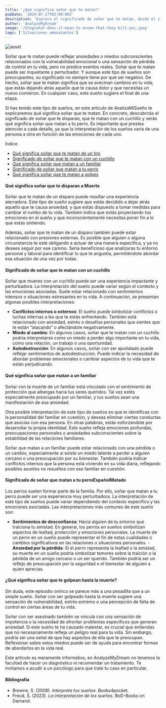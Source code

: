 ```yaml
---
title: '¿Qué significa soñar que te matan?'
pubDate: '2024-07-27T05:00:00Z'
description: 'Explora el significado de soñar que te matan, desde el simbolismo de los cambios personales hasta el impacto emocional de estas pesadillas.'
author: 'AnalyzeMyDream'
image: '/blog/what-does-it-mean-to-dream-that-they-kill-you.jpeg'
tags: ['Situaciones amenazantes']
---
```


![asset](/blog/what-does-it-mean-to-dream-that-they-kill-you.jpeg)

Soñar que te matan puede reflejar ansiedades o miedos subconscientes relacionados con la vulnerabilidad emocional o una sensación de pérdida de control en tu vida, pero no predice eventos reales. Soñar que te matan puede ser inquietante y perturbador. Y aunque este tipo de sueños son preocupantes, su significado no siempre tiene por qué ser negativo. De hecho, soñar que te matan significa que se avecinan cambios en tu vida, que estás dejando atrás aquello que te causa dolor y que necesitas un nuevo comienzo. En cualquier caso, este sueño sugiere el final de una etapa.

Si has tenido este tipo de sueños, en este artículo de AnalizaMiSueño te explicaremos qué significa soñar que te matan. En concreto, descubrirás el significado de soñar que te disparan, que te matan con un cuchillo y verás qué significa soñar que matan a tu perro. Es importante que prestes atención a cada detalle, ya que la interpretación de los sueños varía de una persona a otra en función de las emociones de cada uno.

Índice

- [Qué significa soñar que te matan de un tiro](#que-significa-soñar-que-te-matan-de-un-tiro)
- [Significado de soñar que te matan con un cuchillo](#significado-de-soñar-que-te-matan-con-un-cuchillo)
- [Qué significa soñar que matan a un familiar](#que-significa-soñar-que-te-matan-con-un-cuchillo)
- [Significado de soñar que matan a tu perro](#significado-de-soñar-que-matan-a-tu-perro)
- [Qué significa soñar que te matan a golpes](#que-significa-sonar-que-te-matan-a-golpes)

#### Qué significa soñar que te disparan a Muerte

Soñar que te matan de un disparo puede resultar una experiencia aterradora. Este tipo de sueño sugiere que estás decidido a dejar atrás aquello que te causa ansiedad, y que estás dispuesto a tomar medidas para cambiar el rumbo de tu vida. También indica que estás proyectando tus emociones en el sueño y que inconscientemente necesitas poner fin a lo que estás sintiendo.

Además, soñar que te matan de un disparo también puede estar relacionado con presiones externas. Es posible que alguien o alguna circunstancia te esté obligando a actuar de una manera específica, y ya no desees seguir por ese camino. Sería beneficioso que analizaras tu entorno personal y laboral para identificar lo que te angustia, permitiéndote abordar esa situación de una vez por todas.

#### Significado de soñar que te matan con un cuchillo

Soñar que mueres con un cuchillo puede ser una experiencia impactante y perturbadora. La interpretación del sueño puede variar según el contexto y las emociones asociadas. Suele estar relacionado con sentimientos intensos o situaciones estresantes en tu vida. A continuación, se presentan algunas posibles interpretaciones:

- **Conflictos internos o externos**: El sueño puede simbolizar conflictos o luchas internas a las que te estás enfrentando. También está relacionado con ansiedad, estrés o desafíos personales que sientes que te están “atacando” o afectándote negativamente.
- **Miedo al cambio**: En algunos casos, soñar que te matan con un cuchillo podría interpretarse como un miedo a perder algo importante en tu vida, como una relación, un trabajo o una oportunidad.
- **Autodestrucción**: En algunos casos, soñar con ser apuñalado puede reflejar sentimientos de autodestrucción. Puede indicar la necesidad de abordar problemas emocionales o cambiar aspectos de tu vida que te están perjudicando.

#### Qué significa soñar que matan a un familiar

Soñar con la muerte de un familiar está vinculado con el sentimiento de protección que albergas hacia tus seres queridos. Tal vez estés especialmente preocupado por un familiar, y tus sueños sean una manifestación de esa ansiedad.

Otra posible interpretación de este tipo de sueños es que te identificas con la personalidad del familiar en cuestión, y deseas eliminar ciertas conductas que asocias con esa persona. En otras palabras, estás esforzándote por desarrollar tu propia identidad. Este sueño refleja emociones profundas, preocupaciones personales o ansiedades subconscientes sobre la estabilidad de las relaciones familiares.

Soñar que matan a un familiar puede estar relacionado con una pérdida o un cambio, especialmente si existe un miedo latente a perder a alguien cercano o una preocupación por su bienestar. También podría indicar conflictos internos que la persona está viviendo en su vida diaria, reflejando posibles asuntos no resueltos con ese familiar en cuestión.

#### Significado de soñar que matan a tu perroEspañolMatado

Los perros suelen formar parte de la familia. Por ello, soñar que matan a tu perro puede ser una experiencia muy perturbadora. La interpretación de este tipo de sueños puede variar dependiendo del contexto específico y las emociones asociadas. Las interpretaciones más comunes de este sueño son:

- **Sentimientos de desconfianza**: Hacia alguien de tu entorno que traiciona tu amistad. En general, los perros en sueños simbolizan aspectos de lealtad, protección y emociones personales. La muerte de un perro en un sueño puede representar el fin de estas cualidades o cambios significativos en las relaciones o situaciones personales.
-**Ansiedad por la pérdida**: Si el perro representa la lealtad o la amistad, su muerte en un sueño podría simbolizar temores sobre la traición o la pérdida de un amigo cercano o un ser querido. También podría ser un reflejo de preocupación por la seguridad o el bienestar de alguien a quien aprecias.

#### ¿Qué significa soñar que te golpean hasta la muerte?

Sin duda, este episodio onírico se parece más a una pesadilla que a un simple sueño. Soñar con ser golpeado hasta la muerte sugiere una sensación de vulnerabilidad, estrés extremo o una percepción de falta de control en ciertas áreas de tu vida. 

Soñar con ser asesinado también se vincula con una sensación de impotencia o la necesidad de afrontar problemas específicos que generan ansiedad. Si este sueño te ha causado malestar, es crucial que entiendas que no necesariamente refleja un peligro real para tu vida. Sin embargo, podría ser una señal de que hay aspectos de ella que te preocupan. Reflexionar sobre estos miedos puede ser de ayuda para encontrar formas de abordarlos en la vida real. 

Este artículo es meramente informativo, en AnalyzeMyDream no tenemos la facultad de hacer un diagnóstico ni recomendar un tratamiento. Te invitamos a acudir a un psicólogo para que trate tu caso en particular. 

#### Bibliografía

- Browne, S. (2008). *Interpreta tus sueños*. Books4pocket.
- Freud, S. (2023). *La interpretación de los sueños*. BoD-Books on Demand.